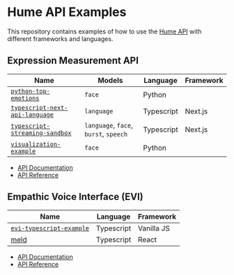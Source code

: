 # Hume API Examples

This repository contains examples of how to use the [Hume API](https://docs.hume.ai) with different frameworks and languages.

## Expression Measurement API

| Name                                                                       | Models                                | Language   | Framework | 
| -------------------------------------------------------------------------- | ------------------------------------- | ---------- | --------- |
| [`python-top-emotions`](/python-top-emotions/top_emotions.py)              | `face`                                | Python     |           |
| [`typescript-next-api-language`](./typescript-next-api-language/README.md) | `language`                            | Typescript | Next.js   |
| [`typescript-streaming-sandbox`](./typescript-streaming-sandbox/README.md) | `language`, `face`, `burst`, `speech` | Typescript | Next.js   | 
| [`visualization-example`](./visualization-example/example-notebook.ipynb)  | `face`                                | Python     |           |

- [API Documentation](https://dev.hume.ai/docs/expression-measurement-api/overview)
- [API Reference](https://dev.hume.ai/reference/expression-measurement-api/batch)

## Empathic Voice Interface (EVI)

| Name                                                          | Language   | Framework  | 
| ------------------------------------------------------------- | ---------- | ---------- |
| [`evi-typescript-example`](/evi-typescript-example/README.md) | Typescript | Vanilla JS |
| [meld](/meld/README.md)                                       | Typescript | React      |

- [API Documentation](https://dev.hume.ai/docs/empathic-voice-interface-evi/overview)
- [API Reference](https://hume-design-partners.docs.buildwithfern.com/reference/empathic-voice-interface-evi/chat/chat)